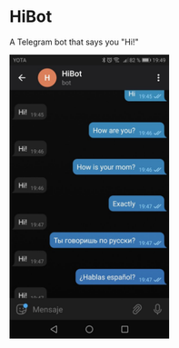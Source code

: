# HiBot
 A Telegram bot that says you "Hi!"

<img src="https://github.com/RenatFakhrutdinov/HiBot/blob/master/assets/demo.png" height=500/>
